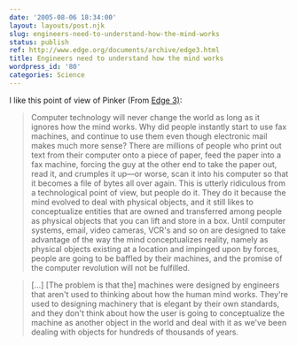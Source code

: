 ```yaml
---
date: '2005-08-06 18:34:00'
layout: layouts/post.njk
slug: engineers-need-to-understand-how-the-mind-works
status: publish
ref: http://www.edge.org/documents/archive/edge3.html
title: Engineers need to understand how the mind works
wordpress_id: '80'
categories: Science
---
```


I like this point of view of Pinker (From [Edge 3)](http://www.edge.org/documents/archive/edge3.html):


> Computer technology will never change the world as long as it ignores how the mind works. Why did people instantly start to use fax machines, and continue to use them even though electronic mail makes much more sense? There are millions of people who print out text from their computer onto a piece of paper, feed the paper into a fax machine, forcing the guy at the other end to take the paper out, read it, and crumples it up—or worse, scan it into his computer so that it becomes a file of bytes all over again. This is utterly ridiculous from a technological point of view, but people do it. They do it because the mind evolved to deal with physical objects, and it still likes to conceptualize entities that are owned and transferred among people as physical objects that you can lift and store in a box. Until computer systems, email, video cameras, VCR's and so on are designed to take advantage of the way the mind conceptualizes reality, namely as physical objects existing at a location and impinged upon by forces, people are going to be baffled by their machines, and the promise of the computer revolution will not be fulfilled.
>
>

>
> [...] [The problem is that the] machines were designed by engineers that aren't used to thinking about how the human mind works. They're used to designing machinery that is elegant by their own standards, and they don't think about how the user is going to conceptualize the machine as another object in the world and deal with it as we've been dealing with objects for hundreds of thousands of years.
